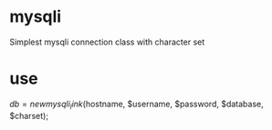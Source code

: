 # mysqli
Simplest mysqli connection class with character set

# use
$db = new mysqli_link($hostname, $username, $password, $database, $charset);

